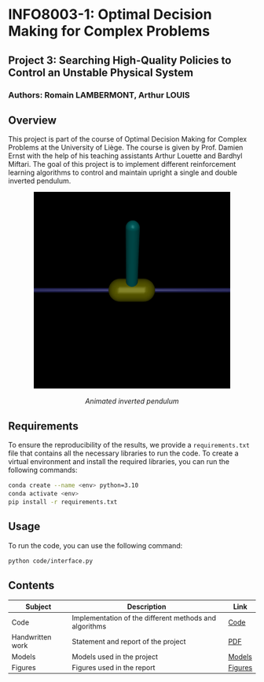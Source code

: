 # INFO8003-1: Optimal Decision Making for Complex Problems
## Project 3: Searching High-Quality Policies to Control an Unstable Physical System
### Authors: Romain LAMBERMONT, Arthur LOUIS

## Overview
This project is part of the course of Optimal Decision Making for Complex Problems at the University of Liège. The course is given by Prof. Damien Ernst with the help of his teaching assistants Arthur Louette and Bardhyl Miftari. The goal of this project is to implement different reinforcement learning algorithms to control and maintain upright a single and double inverted pendulum.

<div align="center">
    <img src="figures/inverted_pendulum.gif" width="400"/>
    <p><em>Animated inverted pendulum</em></p>
</div>

## Requirements
To ensure the reproducibility of the results, we provide a `requirements.txt` file that contains all the necessary libraries to run the code. To create a virtual environment and install the required libraries, you can run the following commands:
```bash
conda create --name <env> python=3.10
conda activate <env>
pip install -r requirements.txt
```

## Usage
To run the code, you can use the following command:
```bash
python code/interface.py
```

## Contents
| Subject | Description | Link |
| --- | --- | --- |
| Code | Implementation of the different methods and algorithms | [Code](code/CODE.md) |
| Handwritten work | Statement and report of the project | [PDF](documents/PDF.md) |
| Models | Models used in the project | [Models](models/MODELS.md) |
| Figures | Figures used in the report | [Figures](figures/) |
